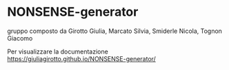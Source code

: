 # NONSENSE-generator
gruppo composto da Girotto Giulia, Marcato Silvia, Smiderle Nicola, Tognon Giacomo

Per visualizzare la documentazione https://giuliagirotto.github.io/NONSENSE-generator/
